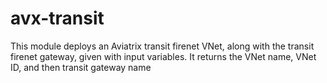 # avx-transit
This module deploys an Aviatrix transit firenet VNet, along with the transit firenet gateway, given with input variables. It returns the VNet name, VNet ID, and then transit gateway name
